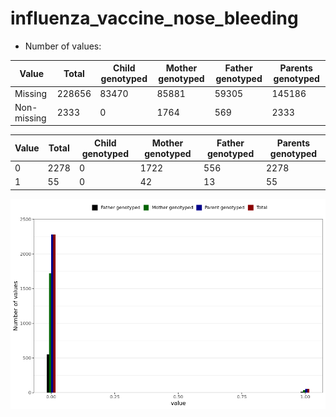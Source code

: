 # influenza_vaccine_nose_bleeding
- Number of values:

| Value | Total | Child genotyped | Mother genotyped | Father genotyped | Parents genotyped |
| ----- | ----- | --------------- | ---------------- | ---------------- |---------------- |
| Missing | 228656 | 83470 | 85881 | 59305 | 145186 |
| Non-missing | 2333 | 0 | 1764 | 569 | 2333 |

| Value | Total | Child genotyped | Mother genotyped | Father genotyped | Parents genotyped |
| ----- | ----- | --------------- | ---------------- | ---------------- |---------------- |
| 0 | 2278 | 0 | 1722 | 556 | 2278 |
| 1 | 55 | 0 | 42 | 13 | 55 |



![](influenza_vaccine_nose_bleeding_n.png)



